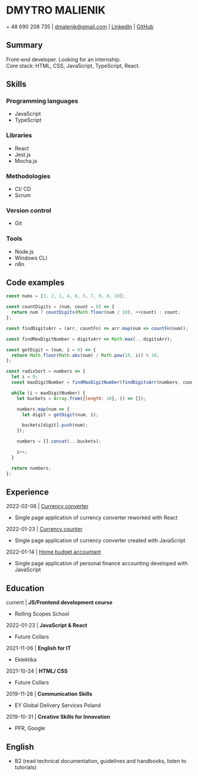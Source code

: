 # DMYTRO MALIENIK

\+ 48 690 208 735 | dmalenik@gmail.com | [LinkedIn](https://www.linkedin.com/in/dmitriy-m-137a735b/) | [GitHub](https://github.com/dmalenik)

## Summary

Front-end developer. Looking for an internship.  
Core stack: HTML, CSS, JavaScript, TypeScript, React.

## Skills

### Programming languages

- JavaScript
- TypeScript

### Libraries

- React
- Jest.js
- Mocha.js

### Methodologies

- CI/ CD
- Scrum

### Version control

- Git

### Tools

- Node.js
- Windows CLI
- n8n

## Code examples

``` JavaScript
const nums = [3, 2, 1, 4, 6, 5, 7, 9, 8, 10];

const countDigits = (num, count = 0) => {
  return num ? countDigits(Math.floor(num / 10), ++count) : count;
};

const findDigitsArr = (arr, countFn) => arr.map(num => countFn(num));

const findMaxDigitNumber = digitsArr => Math.max(...digitsArr);

const getDigit = (num, i = 0) => {
  return Math.floor(Math.abs(num) / Math.pow(10, i)) % 10; 
};

const radixSort = numbers => {
  let i = 0;
  const maxDigitNumber = findMaxDigitNumber(findDigitsArr(numbers, countDigits));

  while (i < maxDigitNumber) {
    let buckets = Array.from({length: 10}, () => []);

    numbers.map(num => {
      let digit = getDigit(num, i);

      buckets[digit].push(num);
    });

    numbers = [].concat(...buckets);

    i++;
  }

  return numbers;
};
```

## Experience

2022-02-08 | [Currency converter](https://github.com/dmalenik/currencyconverter)

- Single page application of currency converter reworked with React

2022-01-23 | [Currency counter](https://github.com/dmalenik/project-4-220116.github.io)

- Single page application of currency converter created with JavaScript

2022-01-14 | [Home budget accountant](https://github.com/dmalenik/project-3-211210.github.io)

- Single page application of personal finance accounting developed with JavaScript

## Education

current | **JS/Frontend development course**

- Rolling Scopes School

2022-01-23 | **JavaScript & React**

- Future Collars

2021-11-06 | **English for IT**

- Eklektika

2021-10-24 | **HTML/ CSS**

- Future Collars

2019-11-28 | **Communication Skills**

- EY Global Delivery Services Poland

2019-10-31 | **Creative Skills for Innovation**

- PFR, Google

## English

- B2 (read technical documentation, guidelines and handbooks, listen to tutorials)
